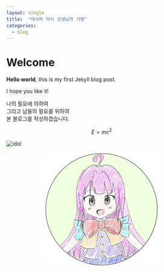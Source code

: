 ```yaml
---
layout: single
title:  "대사마 마식 선생님의 거병"
categories:
  - blog
---
```


# Welcome

**Hello world**, this is my first Jekyll blog post.

I hope you like it!

나의 필요에 의하여  
그리고 남들의 필요를 위하여  
본 블로그를 작성하겠습니다.

$$
E = mc^2
$$

![idol](aktmdtkd.github.io/_posts/image/2024-03-18-first-image/idol.png)
<p align="center">
  <img height="300" src="_posts/image/2024-03-18-first-image/idol.png" />
</p>
